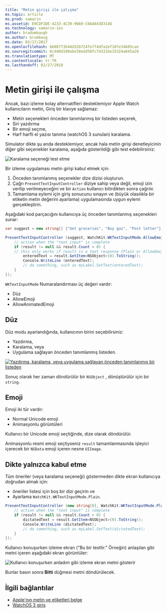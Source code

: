 ```yaml
---
title: "Metin girişi ile çalışma"
ms.topic: article
ms.prod: xamarin
ms.assetid: E9CDF1DE-4233-4C39-99A9-C0AA643D314D
ms.technology: xamarin-ios
author: bradumbaugh
ms.author: brumbaug
ms.date: 03/17/2017
ms.openlocfilehash: b606773b44d32b724fe7f4dfa2ef18fe34b85cae
ms.sourcegitcommit: 6cd40d190abe38edd50fc74331be15324a845a28
ms.translationtype: MT
ms.contentlocale: tr-TR
ms.lasthandoff: 02/27/2018
---
```

# <a name="working-with-text-input"></a>Metin girişi ile çalışma

Ancak, bazı izleme kolay alternatifleri desteklemiyor Apple Watch kullanıcıların metin, Giriş bir klavye sağlamaz:

- Metin seçenekleri önceden tanımlanmış bir listeden seçerek,
- Siri yazdırma
- Bir emoji seçme,
- Harf harfli el yazısı tanıma (watchOS 3 sunulan) karalama.

Simulator dikte şu anda desteklemiyor, ancak hala metin girişi denetleyicinin diğer gibi seçenekler karalama, aşağıda gösterildiği gibi test edebilirsiniz:

![](text-input-images/textinput-sml.png "Karalama seçeneği test etme")

Bir izleme uygulaması metin girişi kabul etmek için:

1. Önceden tanımlanmış seçenekler dize dizisi oluşturun.
2. Çağrı `PresentTextInputController` diziye sahip veya değil, emoji izin verilip verilmeyeceğini ve bir `Action` kullanıcı bitirdikten sonra çağrılır.
3. Tamamlama eylemi için giriş sonucunu sınayın ve (büyük olasılıkla bir etiketin metin değerini ayarlama) uygulamasında uygun eylemi gerçekleştirin.

Aşağıdaki kod parçacığını kullanıcıya üç önceden tanımlanmış seçenekleri sunar:

```csharp
var suggest = new string[] {"Get groceries", "Buy gas", "Post letter"};

PresentTextInputController (suggest, WatchKit.WKTextInputMode.AllowEmoji, (result) => {
    // action when the "text input" is complete
    if (result != null && result.Count > 0) {
    // this only works if result is a text response (Plain or AllowEmoji)
        enteredText = result.GetItem<NSObject>(0).ToString();
        Console.WriteLine (enteredText);
        // do something, such as myLabel.SetText(enteredText);
    }
});
```

`WKTextInputMode` Numaralandırması üç değeri vardır:

- Düz
- AllowEmoji
- AllowAnimatedEmoji

## <a name="plain"></a>Düz

Düz modu ayarlandığında, kullanıcının birini seçebilirsiniz:

- Yazdırma,
- Karalama, veya
- Uygulama sağlayan önceden tanımlanmış listeden.

[ ![](text-input-images/plain-scribble-sml.png "Yazdırma, karalama, veya uygulama sağlayan önceden tanımlanmış bir listeden")](text-input-images/plain-scribble.png)

Sonuç olarak her zaman döndürülür bir `NSObject` , dönüştürülür için bir `string`.

## <a name="emoji"></a>Emoji

Emoji iki tür vardır:

- Normal Unicode emoji
- Animasyonlu görüntüleri

Kullanıcı bir Unicode emoji seçtiğinde, dize olarak döndürülür.

Animasyonlu resmi emoji seçtiyseniz `result` tamamlanmasında işleyici içerecek bir `NSData` emoji içeren nesne `UIImage`.

## <a name="accepting-dictation-only"></a>Dikte yalnızca kabul etme

Tüm öneriler (veya karalama seçeneği) göstermeden dikte ekran kullanıcıya doğrudan almak için:

- öneriler listesi için boş bir dizi geçirin ve
- Ayarlama `WatchKit.WKTextInputMode.Plain`.

```csharp
PresentTextInputController (new string[0], WatchKit.WKTextInputMode.Plain, (result) => {
    // action when the "text input" is complete
    if (result != null && result.Count > 0) {
        dictatedText = result.GetItem<NSObject>(0).ToString();
        Console.WriteLine (dictatedText);
        // do something, such as myLabel.SetText(dictatedText);
    }
});
```

Kullanıcı konuşurken izleme ekran ("Bu bir testtir." Örneğin) anlaşılan gibi metni içeren aşağıdaki ekran görüntüler:

![](text-input-images/dictation.png "Kullanıcı konuşurken anladım gibi izleme ekran metni gösterir")

Bunlar basın sonra **Bitti** düğmesi metni döndürülecek.



## <a name="related-links"></a>İlgili bağlantılar

- [Apple'nın metin ve etiketleri belge](https://developer.apple.com/library/ios/documentation/General/Conceptual/WatchKitProgrammingGuide/TextandLabels.html)
- [WatchOS 3 giriş](~/ios/watchos/platform/introduction-to-watchos3/index.md)
